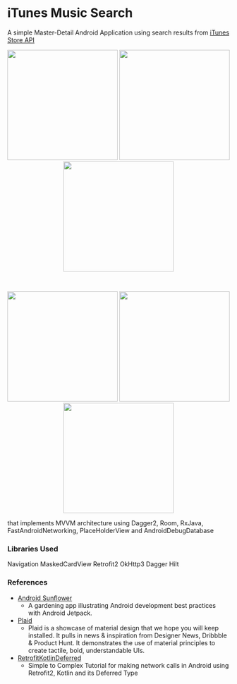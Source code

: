 # iTunes Music Search
A simple Master-Detail Android Application using search results from [iTunes Store API](https://affiliate.itunes.apple.com/resources/documentation/itunes-storeweb-service-search-api)

<p align="center">
  <img src="https://github.com/jhaiasi/iTunes-Music-Search/blob/dev/screenshots/home.png" width="250">
  <img src="https://github.com/jhaiasi/iTunes-Music-Search/blob/dev/screenshots/search.png" width="250">
  <img src="https://github.com/jhaiasi/iTunes-Music-Search/blob/dev/screenshots/details.png" width="250">
</p>
</br>
<p align="center">
  <img src="https://github.com/jhaiasi/iTunes-Music-Search/blob/dev/screenshots/home.gif" width="250">
  <img src="https://github.com/jhaiasi/iTunes-Music-Search/blob/dev/screenshots/search.gif" width="250">
  <img src="https://github.com/jhaiasi/iTunes-Music-Search/blob/dev/screenshots/details.gif" width="250">
</p>
that implements MVVM architecture using Dagger2, Room, RxJava, FastAndroidNetworking, PlaceHolderView and AndroidDebugDatabase

### Libraries Used

Navigation
MaskedCardView
Retrofit2
OkHttp3
Dagger
Hilt

### References
* [Android Sunflower](https://github.com/android/sunflower)
    * A gardening app illustrating Android development best practices with Android Jetpack.
* [Plaid](https://github.com/nickbutcher/plaid)
    * Plaid is a showcase of material design that we hope you will keep installed. It pulls in news & inspiration from Designer News, Dribbble & Product Hunt. It demonstrates the use of material principles to create tactile, bold, understandable UIs.
* [RetrofitKotlinDeferred](https://github.com/navi25/RetrofitKotlinDeferred)
    * Simple to Complex Tutorial for making network calls in Android using Retrofit2, Kotlin and its Deferred Type
